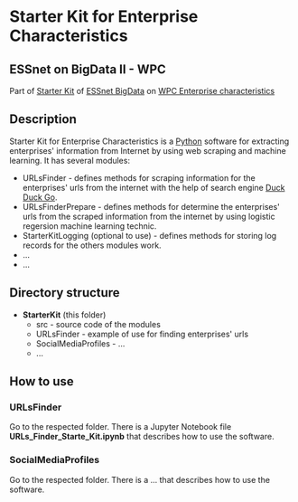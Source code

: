 # Starter Kit for Enterprise Characteristics
## ESSnet on BigData II - WPC

Part of [Starter Kit](https://github.com/EnterpriseCharacteristicsESSnetBigData/StarterKit "GitHub repositiry of Starter Kit on Enterprise characteristics") of [ESSnet BigData](https://webgate.ec.europa.eu/fpfis/mwikis/essnetbigdata/index.php/ESSnet_Big_Data "ESSnet Big Data is a project within the European statistical system (ESS) jointly undertaken by 28 partners.") on [WPC Enterprise characteristics](https://webgate.ec.europa.eu/fpfis/mwikis/essnetbigdata/index.php/WPC_Enterprise_characteristics "Workpackage C (WPC) of ESSnet Big Data focuses on enterprise characteristics.") 

## Description

Starter Kit for Enterprise Characteristics is a [Python](https://www.python.org/) software for extracting enterprises'  information from Internet by using web scraping and machine learning. It has several modules:
- URLsFinder \- defines methods for scraping information for the enterprises' urls from the internet with the help of search engine [Duck Duck Go](https://duckduckgo.com "The best search engine for privacy").
- URLsFinderPrepare \- defines methods for determine the enterprises' urls from the scraped information from the internet by using logistic regersion machine learning technic.
- StarterKitLogging (optional to use) \- defines methods for storing log records for the others modules work.
- ...
- ...

## Directory structure

- **StarterKit** (this folder)
    - src \- source code of the modules
    - URLsFinder \- example of use for finding enterprises' urls
    - SocialMediaProfiles \- ...
    - ...

## How to use

### URLsFinder

Go to the respected folder. There is a Jupyter Notebook file **URLs_Finder_Starte_Kit.ipynb** that describes how to use the software.

### SocialMediaProfiles

Go to the respected folder. There is a ... that describes how to use the software.
